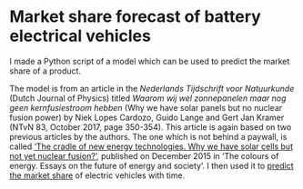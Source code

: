# Market share forecast of battery electrical vehicles
I made a Python script of a model which can be used to predict the market share of a product. 

The model is from an article in the *Nederlands Tijdschrift voor Natuurkunde* (Dutch Journal of Physics) titled *Waarom wij wel zonnepanelen maar nog geen kernfusiestroom hebben* (Why we have solar panels but no nuclear fusion power) by Niek Lopes Cardozo, Guido Lange and Gert Jan Kramer (NTvN 83, October 2017, page 350-354). This article is again based on two previous articles by the authors. The one which is not behind a paywall, is called [‘The cradle of new energy technologies. Why we have solar cells but not yet nuclear fusion?’](http://www.shell.com/energy-and-innovation/the-energy-future/colours.html#vanity-aHR0cDovL3d3dy5zaGVsbC5jb20vY29sb3Vycw), published on December 2015 in ‘The colours of energy. Essays on the future of energy and society’. I then used it to [predict the market share](https://github.com/Roald87/ev_forecast/blob/master/Market_share_electric_vehicles.ipynb) of electric vehicles with time.

